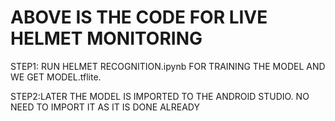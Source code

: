 # ABOVE IS THE CODE FOR LIVE HELMET MONITORING

STEP1: RUN HELMET RECOGNITION.ipynb FOR TRAINING THE MODEL AND WE GET MODEL.tflite.

STEP2:LATER THE MODEL IS IMPORTED TO THE ANDROID STUDIO. NO NEED TO IMPORT IT AS IT IS DONE ALREADY



